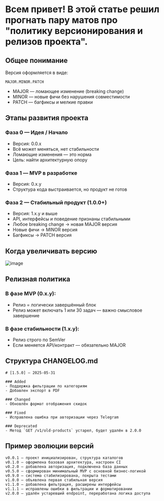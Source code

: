 # Всем привет! В этой статье решил прогнать пару матов про "политику версионирования и релизов проекта".
## Общее понимание
Версия оформляется в виде:
```
MAJOR.MINOR.PATCH
```
- MAJOR — ломающее изменение (breaking change)
- MINOR — новые фичи без нарушения совместимости
- PATCH — багфиксы и мелкие правки

## Этапы развития проекта
### Фаза 0 — Идея / Начало
- Версия: 0.0.x
- Всё может меняться, нет стабильности
- Ломающие изменения — это норма
- Цель: найти архитектурную опору

### Фаза 1 — MVP в разработке
- Версия: 0.x.y
- Структура кода выстраивается, но продукт не готов

### Фаза 2 — Стабильный продукт (1.0.0+)
- Версия: 1.x.y и выше
- API, интерфейсы и поведение признаны стабильными
- Любое breaking change → новая MAJOR версия
- Новые фичи → MINOR версия
- Багфиксы → PATCH версия

## Когда увеличивать версию
![image](https://github.com/user-attachments/assets/7face000-5851-44f1-a15d-83c595727fb4)

## Релизная политика
### В фазе MVP (0.x.y):
- Релиз = логически завершённый блок
- Релиз может включать 1 или 30 задач — важно смысловое завершение

### В фазе стабильности (1.x.y):
- Релиз строго по SemVer
- Если меняется API/контракт — обязательно MAJOR

## Структура CHANGELOG.md
```
# [1.5.0] — 2025-05-31

### Added
- Поддержка фильтрации по категориям
- Добавлен экспорт в PDF

### Changed
- Обновлён формат отображения скидок

### Fixed
- Исправлена ошибка при авторизации через Telegram

### Deprecated
- Метод `GET /v1/old-products` устарел, будет удалён в 2.0.0
```

## Пример эволюции версий
```
v0.0.1 — проект инициализирован, структура каталогов
v0.1.0 — оформлена базовая архитектура, настроен CI
v0.2.0 — добавлена авторизация, подключена база данных
v0.5.0 — сформирован минимальный MVP с основной бизнес-логикой
v0.9.0 — система стабилизирована, покрыта тестами
v1.0.0 — объявлена первая стабильная версия
v1.1.0 — добавлена фильтрация, расширены интерфейсы
v1.1.1 — исправлены ошибки в фильтрации и форматировании
v2.0.0 — удалён устаревший endpoint, переработана логика доступа
```
